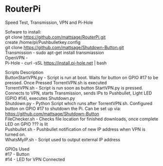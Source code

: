 # RouterPi
Speed Test, Transmission, VPN and Pi-Hole  

Sofware to install:  
git clone https://github.com/mattsage/RouterPi.git  
create /home/pi/Pushbulletkey.config  
git clone https://github.com/mattsage/Shutdown-Button.git  
Transmission - sudo apt-get install transmiassion  
OpenVPN -   
Pi-Hole - curl -sSL https://install.pi-hole.net | bash  

Scripts Description  
ButtonStartVPN.py	- Script is run at boot. Waits for button on GPIO #17 to be pressed. Once Pressed TorrentVPN.sh is executed  
TorrentVPN.sh - Script is run soon as button StartVPN.py is pressed. Connects to VPN, starts Transmission, sends IPs to Pushbullet, Light LED (GPIO #14), executes Shutdown.py  
Shutdown.py	- Python Script which runs after TorrentVPN.sh. Configured button on GPIO #17 to shutdown the Pi. Can be set up via: https://github.com/mattsage/Shutdown-Button  
FileChecker.sh - Checks file location for finished downloads, once complete LED on GPIO ??? is lit  
Pushbullet.sh - Pushbullet notification of new IP address when VPN is turned on.   
WhatsMyIP.sh - Script used to output external IP address  

GPIOs Used  
#17 - Button  
#14 - LED for VPN Connected  
 
